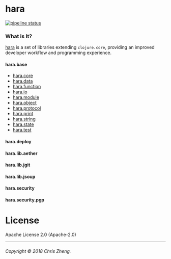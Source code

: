 # hara

[![pipeline status](https://travis-ci.org/zcaudate/hara.svg?branch=master)](https://travis-ci.org/zcaudate/hara)

### What is It?

[hara](https://zcaudate.github.io/hara) is a set of libraries extending `clojure.core`, providing an improved developer workflow and programming experience.

#### hara.base

- [hara.core]()
- [hara.data]()
- [hara.function]()
- [hara.io]()
- [hara.module]()
- [hara.object]()
- [hara.protocol]()
- [hara.print]()
- [hara.string]()
- [hara.state]()
- [hara.test]()

#### hara.deploy

#### hara.lib.aether

#### hara.lib.jgit

#### hara.lib.jsoup

#### hara.security

#### hara.security.pgp

# License

Apache License 2.0 (Apache-2.0) 

---

###### Copyright © 2018 Chris Zheng.
